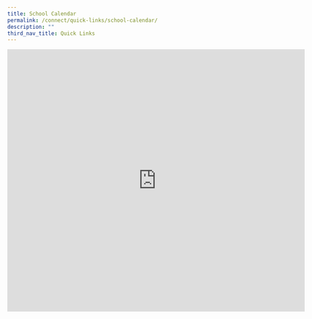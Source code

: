 ```yaml
---
title: School Calendar
permalink: /connect/quick-links/school-calendar/
description: ""
third_nav_title: Quick Links
---
```

<p><iframe src="https://www.google.com/calendar/embed?src=andersonprischool%40gmail.com&amp;ctz=Asia/Singapore" width="680" height="600" frameborder="0" scrolling="no" data-mce-fragment="1"></iframe></p>